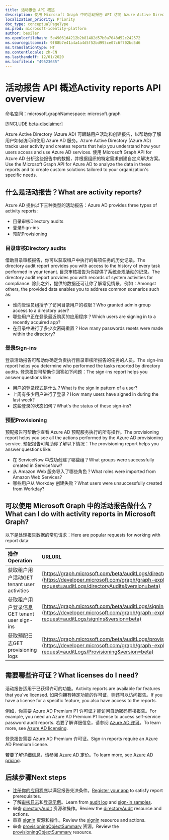 ```yaml
---
title: 活动报告 API 概述
description: 使用 Microsoft Graph 中的活动报告 API 访问 Azure Active Directory 创建的报告，跟踪租户中的用户活动。
localization_priority: Priority
doc_type: conceptualPageType
ms.prod: microsoft-identity-platform
author: besiler
ms.openlocfilehash: 5e49061d4212b2b81482d57b0a7048d52c242572
ms.sourcegitcommit: 9f88b7e41a4a4a4d5f52bd995ce07c6f702bd5d6
ms.translationtype: HT
ms.contentlocale: zh-CN
ms.lasthandoff: 12/01/2020
ms.locfileid: "49523635"
---
```

# <a name="activity-reports-api-overview"></a><span data-ttu-id="3ad81-103">活动报告 API 概述</span><span class="sxs-lookup"><span data-stu-id="3ad81-103">Activity reports API overview</span></span>

<span data-ttu-id="3ad81-104">命名空间：microsoft.graph</span><span class="sxs-lookup"><span data-stu-id="3ad81-104">Namespace: microsoft.graph</span></span>

[!INCLUDE [beta-disclaimer](../../includes/beta-disclaimer.md)]

<span data-ttu-id="3ad81-105">Azure Active Directory (Azure AD) 可跟踪用户活动和创建报告，以帮助你了解用户如何访问和使用 Azure AD 服务。</span><span class="sxs-lookup"><span data-stu-id="3ad81-105">Azure Active Directory (Azure AD) tracks user activity and creates reports that help you understand how your users access and use Azure AD services.</span></span> <span data-ttu-id="3ad81-106">使用 Microsoft Graph API for Azure AD 分析这些报告中的数据，并根据组织的特定需求创建自定义解决方案。</span><span class="sxs-lookup"><span data-stu-id="3ad81-106">Use the Microsoft Graph API for Azure AD to analyze the data in these reports and to create custom solutions tailored to your organization's specific needs.</span></span>

## <a name="what-are-activity-reports"></a><span data-ttu-id="3ad81-107">什么是活动报告？</span><span class="sxs-lookup"><span data-stu-id="3ad81-107">What are activity reports?</span></span>

<span data-ttu-id="3ad81-108">Azure AD 提供以下三种类型的活动报告：</span><span class="sxs-lookup"><span data-stu-id="3ad81-108">Azure AD provides three types of activity reports:</span></span>

- <span data-ttu-id="3ad81-109">目录审核</span><span class="sxs-lookup"><span data-stu-id="3ad81-109">Directory audits</span></span> 
- <span data-ttu-id="3ad81-110">登录</span><span class="sxs-lookup"><span data-stu-id="3ad81-110">Sign-ins</span></span>
- <span data-ttu-id="3ad81-111">预配</span><span class="sxs-lookup"><span data-stu-id="3ad81-111">Provisioning</span></span>

### <a name="directory-audits"></a><span data-ttu-id="3ad81-112">目录审核</span><span class="sxs-lookup"><span data-stu-id="3ad81-112">Directory audits</span></span>

<span data-ttu-id="3ad81-113">借助目录审核报告，你可以获取租户中执行的每项任务的历史记录。</span><span class="sxs-lookup"><span data-stu-id="3ad81-113">The directory audit report provides you with access to the history of every task performed in your tenant.</span></span> <span data-ttu-id="3ad81-114">目录审核报告为你提供了系统合规活动的记录。</span><span class="sxs-lookup"><span data-stu-id="3ad81-114">The directory audit report provides you with records of system activities for compliance.</span></span> <span data-ttu-id="3ad81-115">除此之外，提供的数据还可让你了解常见情景，例如：</span><span class="sxs-lookup"><span data-stu-id="3ad81-115">Amongst others, the provided data enables you to address common scenarios such as:</span></span>

- <span data-ttu-id="3ad81-116">谁向管理员组授予了访问目录用户的权限？</span><span class="sxs-lookup"><span data-stu-id="3ad81-116">Who granted admin group access to a directory user?</span></span>
- <span data-ttu-id="3ad81-117">哪些用户正在登录最近购买的应用程序？</span><span class="sxs-lookup"><span data-stu-id="3ad81-117">Which users are signing in to a recently acquired app?</span></span>
- <span data-ttu-id="3ad81-118">在目录中进行了多少次密码重置？</span><span class="sxs-lookup"><span data-stu-id="3ad81-118">How many passwords resets were made within the directory?</span></span>

### <a name="sign-ins"></a><span data-ttu-id="3ad81-119">登录</span><span class="sxs-lookup"><span data-stu-id="3ad81-119">Sign-ins</span></span>

<span data-ttu-id="3ad81-120">登录活动报告可帮助你确定负责执行目录审核所报告的任务的人员。</span><span class="sxs-lookup"><span data-stu-id="3ad81-120">The sign-ins report helps you determine who performed the tasks reported by directory audits.</span></span> <span data-ttu-id="3ad81-121">登录报告可帮助你回答如下问题：</span><span class="sxs-lookup"><span data-stu-id="3ad81-121">The sign-ins report helps you answer questions like:</span></span>

- <span data-ttu-id="3ad81-122">用户的登录模式是什么？</span><span class="sxs-lookup"><span data-stu-id="3ad81-122">What is the sign in pattern of a user?</span></span>
- <span data-ttu-id="3ad81-123">上周有多少用户进行了登录？</span><span class="sxs-lookup"><span data-stu-id="3ad81-123">How many users have signed in during the last week?</span></span>
- <span data-ttu-id="3ad81-124">这些登录的状态如何？</span><span class="sxs-lookup"><span data-stu-id="3ad81-124">What's the status of these sign-ins?</span></span>

### <a name="provisioning"></a><span data-ttu-id="3ad81-125">预配</span><span class="sxs-lookup"><span data-stu-id="3ad81-125">Provisioning</span></span>

<span data-ttu-id="3ad81-126">预配报告可帮助你查看 Azure AD 预配服务执行的所有操作。</span><span class="sxs-lookup"><span data-stu-id="3ad81-126">The provisioning report helps you see all the actions performed by the Azure AD provisioning service.</span></span> <span data-ttu-id="3ad81-127">预配报告可帮助你了解以下情况：</span><span class="sxs-lookup"><span data-stu-id="3ad81-127">The provisioning report helps you answer questions like:</span></span>

- <span data-ttu-id="3ad81-128">在 ServiceNow 中成功创建了哪些组？</span><span class="sxs-lookup"><span data-stu-id="3ad81-128">What groups were successfully created in ServiceNow?</span></span>
- <span data-ttu-id="3ad81-129">从 Amazon Web 服务导入了哪些角色？</span><span class="sxs-lookup"><span data-stu-id="3ad81-129">What roles were imported from Amazon Web Services?</span></span>
- <span data-ttu-id="3ad81-130">哪些用户从 Workday 创建失败？</span><span class="sxs-lookup"><span data-stu-id="3ad81-130">What users were unsuccessfully created from Workday?</span></span>

## <a name="what-can-i-do-with-activity-reports-in-microsoft-graph"></a><span data-ttu-id="3ad81-131">可以使用 Microsoft Graph 中的活动报告做什么？</span><span class="sxs-lookup"><span data-stu-id="3ad81-131">What can I do with activity reports in Microsoft Graph?</span></span>

<span data-ttu-id="3ad81-132">以下是处理报告数据的常见请求：</span><span class="sxs-lookup"><span data-stu-id="3ad81-132">Here are popular requests for working with report data:</span></span>

<span data-ttu-id="3ad81-133">操作</span><span class="sxs-lookup"><span data-stu-id="3ad81-133">Operation</span></span> | <span data-ttu-id="3ad81-134">URL</span><span class="sxs-lookup"><span data-stu-id="3ad81-134">URL</span></span>
:----------|:----
<span data-ttu-id="3ad81-135">获取租户用户活动</span><span class="sxs-lookup"><span data-stu-id="3ad81-135">GET tenant user activities</span></span> | [https://graph.microsoft.com/beta/auditLogs/directoryAudits](https://developer.microsoft.com/graph/graph-explorer?request=auditLogs/directoryAudits&version=beta)
<span data-ttu-id="3ad81-136">获取租户用户登录信息</span><span class="sxs-lookup"><span data-stu-id="3ad81-136">GET tenant user sign-ins</span></span> | [https://graph.microsoft.com/beta/auditLogs/signIns](https://developer.microsoft.com/graph/graph-explorer?request=auditLogs/signIns&version=beta)
<span data-ttu-id="3ad81-137">获取预配日志</span><span class="sxs-lookup"><span data-stu-id="3ad81-137">GET provisioning logs</span></span> | [https://graph.microsoft.com/beta/auditLogs/provisioning](https://developer.microsoft.com/graph/graph-explorer?request=auditLogs/Provisioning&version=beta)

## <a name="what-licenses-do-i-need"></a><span data-ttu-id="3ad81-138">需要哪些许可证？</span><span class="sxs-lookup"><span data-stu-id="3ad81-138">What licenses do I need?</span></span>

<span data-ttu-id="3ad81-139">活动报告适用于已获得许可的功能。</span><span class="sxs-lookup"><span data-stu-id="3ad81-139">Activity reports are available for features that you've licensed.</span></span> <span data-ttu-id="3ad81-140">如果你拥有特定功能的许可证，则还可以访问报告。</span><span class="sxs-lookup"><span data-stu-id="3ad81-140">If you have a license for a specific feature, you also have access to the reports.</span></span>

<span data-ttu-id="3ad81-141">例如，你需要 Azure AD Premium P1 许可证才能访问自助密码审核报告。</span><span class="sxs-lookup"><span data-stu-id="3ad81-141">For example, you need an Azure AD Premium P1 license to access self-service password audit reports.</span></span>  <span data-ttu-id="3ad81-142">若要了解详细信息，请参阅 [Azure AD 许可](https://azure.microsoft.com/pricing/details/active-directory/)。</span><span class="sxs-lookup"><span data-stu-id="3ad81-142">To learn more, see [Azure AD licensing](https://azure.microsoft.com/pricing/details/active-directory/).</span></span>

<span data-ttu-id="3ad81-143">登录报告需要 Azure AD Premium 许可证。</span><span class="sxs-lookup"><span data-stu-id="3ad81-143">Sign-in reports require an Azure AD Premium license.</span></span>

<span data-ttu-id="3ad81-144">若要了解详细信息，请参阅 [Azure AD 定价](https://azure.microsoft.com/pricing/details/active-directory/)。</span><span class="sxs-lookup"><span data-stu-id="3ad81-144">To learn more, see [Azure AD pricing](https://azure.microsoft.com/pricing/details/active-directory/).</span></span>

## <a name="next-steps"></a><span data-ttu-id="3ad81-145">后续步骤</span><span class="sxs-lookup"><span data-stu-id="3ad81-145">Next steps</span></span>

- <span data-ttu-id="3ad81-146">[注册你的应用程序](/azure/active-directory/active-directory-reporting-api-prerequisites-azure-portal)以满足报告先决条件。</span><span class="sxs-lookup"><span data-stu-id="3ad81-146">[Register your app](/azure/active-directory/active-directory-reporting-api-prerequisites-azure-portal) to satisfy report prerequisites.</span></span> 
- <span data-ttu-id="3ad81-147">了解[审核日志](/azure/active-directory/active-directory-reporting-api-audit-samples)和[登录示例](/azure/active-directory/active-directory-reporting-api-sign-in-activity-samples)。</span><span class="sxs-lookup"><span data-stu-id="3ad81-147">Learn from [audit log](/azure/active-directory/active-directory-reporting-api-audit-samples) and [sign-in samples](/azure/active-directory/active-directory-reporting-api-sign-in-activity-samples).</span></span>  
- <span data-ttu-id="3ad81-148">审查 [directoryAudit](directoryaudit.md) 资源和操作。</span><span class="sxs-lookup"><span data-stu-id="3ad81-148">Review the [directoryAudit](directoryaudit.md) resource and actions.</span></span>
- <span data-ttu-id="3ad81-149">审查 [signIn](signin.md) 资源和操作。</span><span class="sxs-lookup"><span data-stu-id="3ad81-149">Review the [signIn](signin.md) resource and actions.</span></span> 
- <span data-ttu-id="3ad81-150">审查 [provisioningObjectSummary](provisioningobjectsummary.md) 资源。</span><span class="sxs-lookup"><span data-stu-id="3ad81-150">Review the [provisioningObjectSummary](provisioningobjectsummary.md) resource.</span></span>